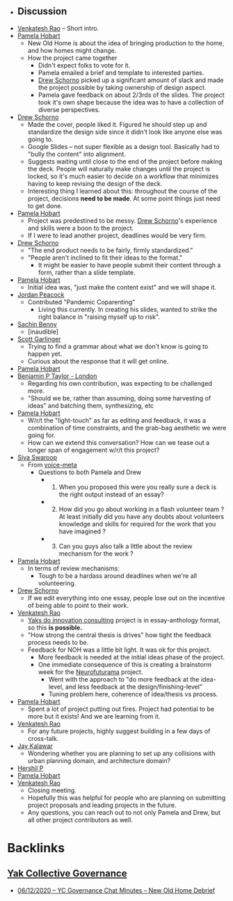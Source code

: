 - ## Discussion
- [Venkatesh Rao](<../../Venkatesh Rao.md>) – Short intro.
- [Pamela Hobart](<../../Pamela Hobart.md>)
    - New Old Home is about the idea of bringing production to the home, and how homes might change.
    - How the project came together
        - Didn't expect folks to vote for it.
        - Pamela emailed a brief and template to interested parties.
        - [Drew Schorno](<../../Drew Schorno.md>) picked up a significant amount of slack and made the project possible by taking ownership of design aspect.
        - Pamela gave feedback on about 2/3rds of the slides. The project took it's own shape because the idea was to have a collection of diverse perspectives.
- [Drew Schorno](<../../Drew Schorno.md>)
    - Made the cover, people liked it. Figured he should step up and standardize the design side since it didn't look like anyone else was going to.
    - Google Slides – not super flexible as a design tool. Basically had to "bully the content" into alignment.
    - Suggests waiting until close to the end of the project before making the deck. People will naturally make changes until the project is locked, so it's much easier to decide on a workflow that minimizes having to keep revising the design of the deck.
    - Interesting thing I learned about this: throughout the course of the project, decisions __need to be made__. At some point things just need to get done.
- [Pamela Hobart](<../../Pamela Hobart.md>)
    - Project was predestined to be messy. [Drew Schorno](<../../Drew Schorno.md>)'s experience and skills were a boon to the project.
    - If I were to lead another project, deadlines would be very firm.
- [Drew Schorno](<../../Drew Schorno.md>)
    - "The end product needs to be fairly, firmly standardized."
    - "People aren't inclined to fit their ideas to the format."
        - It might be easier to have people submit their content through a form, rather than a slide template.
- [Pamela Hobart](<../../Pamela Hobart.md>)
    - Initial idea was, "just make the content exist" and we will shape it.
- [Jordan Peacock](<../../Jordan Peacock.md>)
    - Contributed "Pandemic Coparenting"
        - Living this currently. In creating his slides, wanted to strike the right balance in "raising myself up to risk".
- [Sachin Benny](<../../Sachin Benny.md>)
    - [inaudible]
- [Scott Garlinger](<../../Scott Garlinger.md>)
    - Trying to find a grammar about what we don't know is going to happen yet.
    - Curious about the response that it will get online.
- [Pamela Hobart](<../../Pamela Hobart.md>)
- [Benjamin P Taylor - London](<../../Benjamin P Taylor - London.md>)
    - Regarding his own contribution, was expecting to be challenged more.
    - "Should we be, rather than assuming, doing some harvesting of ideas" and batching them, synthesizing, etc
- [Pamela Hobart](<../../Pamela Hobart.md>)
    - W/r/t the "light-touch" as far as editing and feedback, it was a combination of time constraints, and the grab-bag aesthetic we were going for.
    - How can we extend this conversation? How can we tease out a longer span of engagement w/r/t this project?
- [Siva Swaroop](<../../Siva Swaroop.md>)
    - From [voice-meta](<../../voice-meta.md>)
        - Questions to both Pamela and Drew
            - 1. When you proposed this were you really sure a deck is the right output instead of an essay? 
            - 2. How did you go about working in a flash volunteer team ? At least initially did you have any doubts about volunteers knowledge and skills for required for the work that you have imagined ?
            - 3. Can you guys also talk a little about the  review mechanism for the work ?
- [Pamela Hobart](<../../Pamela Hobart.md>)
    - In terms of review mechanisms: 
        - Tough to be a hardass around deadlines when we're all volunteering.
- [Drew Schorno](<../../Drew Schorno.md>)
    - If we edit everything into one essay, people lose out on the incentive of being able to point to their work.
- [Venkatesh Rao](<../../Venkatesh Rao.md>)
    - [Yaks do innovation consulting](<../../Yaks do innovation consulting.md>) project is in essay-anthology format, so this __is possible.__
    - "How strong the central thesis is drives" how tight the feedback process needs to be.
    - Feedback for NOH was a little bit light. It was ok for this project. 
        - More feedback is needed at the initial ideas phase of the project.
        - One immediate consequence of this is creating a brainstorm week for the [Neurofuturama](<../../Neurofuturama.md>) project.
            - Went with the approach to "do more feedback at the idea-level, and less feedback at the design/finishing-level"
            - Tuning problem here, coherence of idea/thesis vs process.
- [Pamela Hobart](<../../Pamela Hobart.md>)
    - Spent a lot of project putting out fires. Project had potential to be more but it exists! And we are learning from it.
- [Venkatesh Rao](<../../Venkatesh Rao.md>)
    - For any future projects, highly suggest building in a few days of cross-talk.
- [Jay Kalawar](<../../Jay Kalawar.md>)
    - Wondering whether you are planning to set up any collisions with urban planning domain, and architecture domain?
- [Hershil P ](<../../Hershil P .md>)
- [Pamela Hobart](<../../Pamela Hobart.md>)
- [Venkatesh Rao](<../../Venkatesh Rao.md>)
    - Closing meeting. 
    - Hopefully this was helpful for people who are planning on submitting project proposals and leading projects in the future.
    - Any questions, you can reach out to not only Pamela and Drew, but all other project contributors as well.

# Backlinks
## [Yak Collective Governance](<Yak Collective Governance.md>)
- [06/12/2020 – YC Governance Chat Minutes – New Old Home Debrief](<../../06/12/2020 – YC Governance Chat Minutes – New Old Home Debrief.md>)

